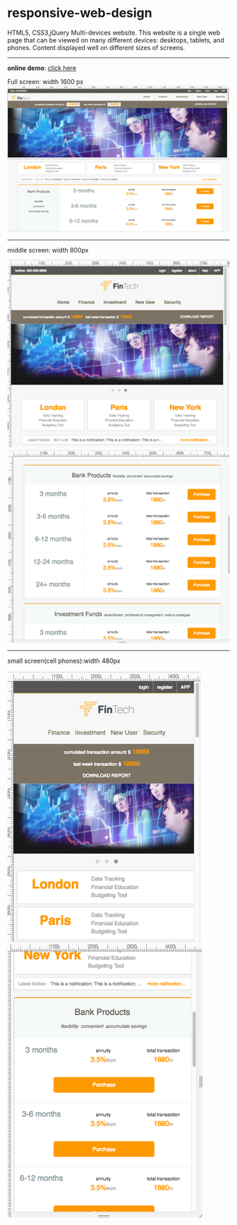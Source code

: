 # responsive-web-design

HTML5, CSS3,jQuery 
Multi-devices website. This website is a single web page that can be viewed on many different devices: desktops, tablets, and phones. Content displayed well on different sizes of screens. 
___
**online demo**: [click here](https://htmlpreview.github.io/?https://github.com/jessieyang0320/responsive-web-design/blob/master/src/index.html)

Full screen: width 1600 px 
![width:1600px](https://github.com/jessieyang0320/responsive-web-design/blob/master/src/img/1600px-2.png "width: 1600px")
![width:1600px](https://github.com/jessieyang0320/responsive-web-design/blob/master/src/img/1600px1.png "width: 1600px")
***


middle screen: width 800px 

![width:800px](https://github.com/jessieyang0320/responsive-web-design/blob/master/src/img/800px-1.png "width: 800px")
![width:800px](https://github.com/jessieyang0320/responsive-web-design/blob/master/src/img/800px-2.png "width: 800px")

___
small screen(cell phones):width 480px

![width:480px](https://github.com/jessieyang0320/responsive-web-design/blob/master/src/img/480px-1.png "width: 480px")
![width:480px](https://github.com/jessieyang0320/responsive-web-design/blob/master/src/img/480px-2.png "width: 480px")
